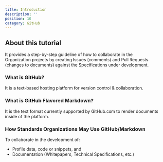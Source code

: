 ```yaml
---
title: Introduction
description: ''
position: 10
category: GitHub
---
```

## About this tutorial
It provides a step-by-step guideline of how to collaborate in the Organization projects by creating Issues (comments) and Pull Requests (changes to documents) against the Specifications under development.

### What is GitHub?
It is a text-based hosting platform for version control & collaboration.

### What is GitHub Flavored Markdown?
It is the text format currently supported by GitHub.com to render documents inside of the platform.

### How Standards Organizations May Use GitHub/Markdown
To collaborate in the development of:
* Profile data, code or snippets, and
* Documentation (Whitepapers, Technical Specifications, etc.)





